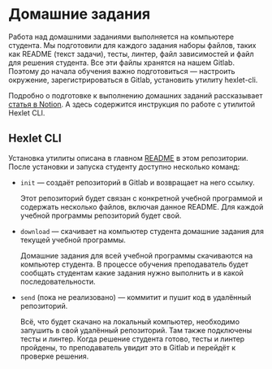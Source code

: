 # Домашние задания

Работа над домашними заданиями выполняется на компьютере студента. Мы подготовили для каждого задания наборы файлов, таких как README (текст задачи), тесты, линтер, файл зависимостей и файл для решения студента. Все эти файлы хранятся на нашем Gitlab. Поэтому до начала обучения важно подготовиться — настроить окружение, зарегистрироваться в Gitlab, установить утилиту hexlet-cli.

Подробно о подготовке к выполнению домашних заданий рассказывает [статья в Notion](https://www.notion.so/hexlet/780f724542b14ecb883a6ebf8ea6e54e). А здесь содержится инструкция по работе с утилитой Hexlet CLI.

## Hexlet CLI

Установка утилиты описана в главном [README](/README.md) в этом репозитории. После установки и запуска студенту доступно несколько команд:
* `init` — создаёт репозиторий в Gitlab и возвращает на него ссылку.
    
    Этот репозиторий будет связан с конкретной учебной программой и содержать несколько файлов, включая данное README. Для каждой учебной программы репозиторий будет свой. 

* `download` — скачивает на компьютер студента домашние задания для текущей учебной программы.
    
    Домашние задания для всей учебной программы скачиваются на компьютер студента. В процессе обучения преподаватель будет сообщать студентам какие задания нужно выполнить и в какой последовательности.

* `send` (пока не реализовано) — коммитит и пушит код в удалённый репозиторий.

    Всё, что будет скачано на локальный компьютер, необходимо запушить в свой удалённый репозиторий. Там также подключены тесты и линтер. Когда решение студента готово, тесты и линтер пройдены, то преподаватель увидит это в Gitlab и перейдёт к проверке решения.
